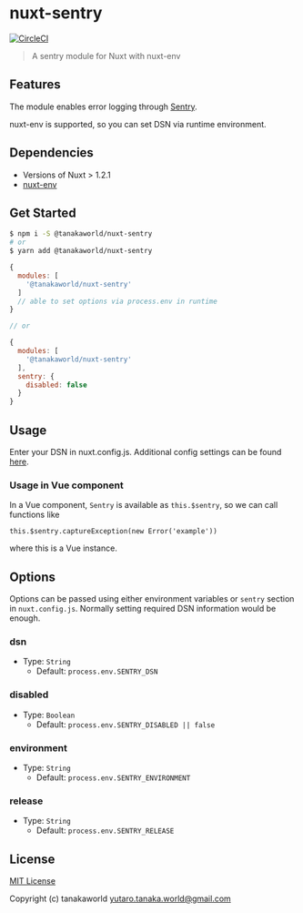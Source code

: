 # nuxt-sentry
[![CircleCI](https://circleci.com/gh/tanakaworld/nuxt-sentry/tree/master.svg?style=svg)](https://circleci.com/gh/tanakaworld/nuxt-sentry)

> A sentry module for Nuxt with nuxt-env

## Features

The module enables error logging through [Sentry](http://sentry.io).

nuxt-env is supported, so you can set DSN via runtime environment.

## Dependencies

- Versions of Nuxt > 1.2.1
- [nuxt-env](https://github.com/samtgarson/nuxt-env)

## Get Started

```bash
$ npm i -S @tanakaworld/nuxt-sentry
# or
$ yarn add @tanakaworld/nuxt-sentry
```

```js
{
  modules: [
    '@tanakaworld/nuxt-sentry'
  ]
  // able to set options via process.env in runtime
}

// or

{
  modules: [
    '@tanakaworld/nuxt-sentry'
  ],
  sentry: {
    disabled: false
  }
}
```

## Usage

Enter your DSN in nuxt.config.js. Additional config settings can be found [here](https://docs.sentry.io/clients/javascript/config/).

### Usage in Vue component

In a Vue component, `Sentry` is available as `this.$sentry`, so we can call functions like

```
this.$sentry.captureException(new Error('example'))
```

where this is a Vue instance.

## Options

Options can be passed using either environment variables or `sentry` section in `nuxt.config.js`.
Normally setting required DSN information would be enough.

### dsn
- Type: `String`
  - Default: `process.env.SENTRY_DSN`

### disabled
- Type: `Boolean`
  - Default: `process.env.SENTRY_DISABLED || false`

### environment
- Type: `String`
  - Default: `process.env.SENTRY_ENVIRONMENT`

### release
- Type: `String`
  - Default: `process.env.SENTRY_RELEASE`


## License

[MIT License](./LICENSE)

Copyright (c) tanakaworld <yutaro.tanaka.world@gmail.com>

